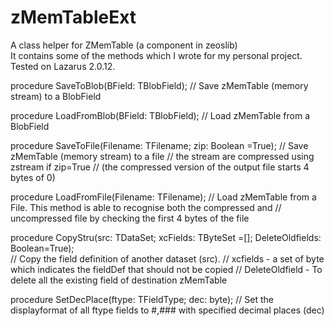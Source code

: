 # zMemTableExt
A class helper for ZMemTable  (a component in zeoslib)  
It contains some of the methods which I wrote for my personal project. Tested on Lazarus 2.0.12.

procedure SaveToBlob(BField: TBlobField);
//  Save zMemTable (memory stream) to a BlobField

procedure LoadFromBlob(BField: TBlobField);
//  Load zMemTable from a BlobField

procedure SaveToFile(Filename: TFilename; zip: Boolean =True);
//  Save zMemTable (memory stream) to a file
//       the stream are compressed using zstream if zip=True
//       (the compressed version of the output file starts 4 bytes of 0)

procedure LoadFromFile(Filename: TFilename);
//  Load zMemTable from a File. This method is able to recognise both the compressed and 
//    uncompressed file by checking the first 4 bytes of the file

procedure CopyStru(src: TDataSet; xcFields: TByteSet =[];
                                                 DeleteOldfields: Boolean=True);     
//  Copy the field definition of another dataset (src). 
//       xcfields - a set of byte which indicates the fieldDef that should not be copied
//       DeleteOldfield - To delete all the existing field of destination zMemTable     

procedure SetDecPlace(ftype: TFieldType; dec: byte);
// Set the displayformat of all ftype fields to #,### with specified decimal places (dec)

